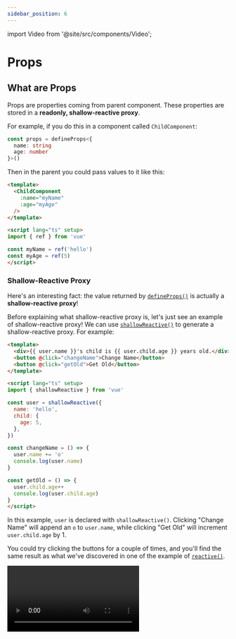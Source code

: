 ```yaml
---
sidebar_position: 6
---
```


import Video from '@site/src/components/Video';

# Props

## What are Props

Props are properties coming from parent component. These properties are stored in a **readonly, shallow-reactive proxy**.

For example, if you do this in a component called `ChildComponent`:

```ts title="ChildComponent.vue" showLineNumbers
const props = defineProps<{
  name: string
  age: number
}>()
```

Then in the parent you could pass values to it like this:

```html title="ParentComponent.vue" showLineNumbers
<template>
  <ChildComponent
    :name="myName"
    :age="myAge"
  />
</template>

<script lang="ts" setup>
import { ref } from 'vue'

const myName = ref('hello')
const myAge = ref(5)
</script>
```

### Shallow-Reactive Proxy

Here's an interesting fact: the value returned by [`defineProps()`](https://vuejs.org/api/sfc-script-setup.html#defineprops-defineemits) is actually a **shallow-reactive proxy**!

Before explaining what shallow-reactive proxy is, let's just see an example of shallow-reactive proxy! We can use [`shallowReactive()`](https://vuejs.org/api/reactivity-advanced.html#shallowreactive) to generate a shallow-reactive proxy. For example:

```html
<template>
  <div>{{ user.name }}'s child is {{ user.child.age }} years old.</div>
  <button @click="changeName">Change Name</button>
  <button @click="getOld">Get Old</button>
</template>

<script lang="ts" setup>
import { shallowReactive } from 'vue'

const user = shallowReactive({
  name: 'hello',
  child: {
    age: 5,
  },
})

const changeName = () => {
  user.name += 'o'
  console.log(user.name)
}

const getOld = () => {
  user.child.age++
  console.log(user.child.age)
}
</script>
```

In this example, `user` is declared with `shallowReactive()`. Clicking "Change Name" will append an `o` to `user.name`, while clicking "Get Old" will increment `user.child.age` by 1.

You could try clicking the buttons for a couple of times, and you'll find the same result as what we've discovered in one of the example of [`reactive()`](./reactive#both-reactive-and-non-reactive-values).

<Video src="/video/props_shallow-reactive.mov" />

**Shallow-reactive** means reactivity is only applied to the root object itself; any nested object will **not** be reactive. So in this example, `user.name` will be the only reactive property because `user` is declared with `shallowReactive()`; since `user.child` is a nested object, any property start from that position is not going to be reactive.

### Readonly Constraint

If you try to mutate a property in props from child components, you'll see a warning in console:

```ts title="ChildComponent.vue" showLineNumbers
const props = defineProps<{
  name: string
  age: number
}>()

props.name += 'hello' // [Vue warn] Set operation on key "name" failed: target is readonly.
```

But be careful, the readonly constraint is only applied to **primitve properties** in props. If the property is a non-primitive value, the warning won't show up when you mutate those props:

```ts title="ChildComponent.vue" showLineNumbers
const props = defineProps<{
  user: {
    name: string
  }
}>()

props.user.name += 'hello' // This would work without warning!
```

You should **always avoid directly mutating props in child components** regardless of the type, so that the data flow of your components stays one-way (from top to bottom). If you have to mutate props in child components, you should use [`events`](https://vuejs.org/guide/components/events.html#component-events). The main concept is, parent component would be the only one that's allowed to mutate those values; all children do is to "trigger" those changes.

## The Reactivity of Props

Have you ever been in a situation that **for some reason, some properties in your props are just not reactive**?

You spent a lot of time debugging but still can't find a solution. So you start to find some workaround:

_What if I can just receive `Ref<T>` in props without unwrap, so that it's guaranteed to be reactive?_

So maybe this kind of props definition would work:

```ts
import { Ref } from 'vue'

const props = defineProps<{
  name: Ref<string>
}>()

name.value = 'victory!'
```

That's actually not a very bad idea, but **don't do that!** The main reason is that it breaks the [readonly constraint](#readonly-constraint) we've mentioned above, which increases the chance of props getting modified by children.

If that's the case, that means you've accidentally broke the reactivity of props. Since shallow-reactive proxy is also a proxy, you can just treat it like a reactive proxy. Check [here](./reactive#the-reactivity-of-a-reactive-proxy) for solutions!



<details>
  <summary>In case you're really curious about how to pass <code>Ref</code> down without being unwrapped...</summary>

  The main concept here is to prevent Vue from automatically unwrapping `Ref<T>` in `<template>`.

  1. Use a non top-level `Ref<T>` as the value of props, for example:

  ```html title="ParentComponent.vue" showLineNumbers
  <template>
    <ChildComponent :name="user.name" />
  </template>

  <script lang="ts" setup>
  import { ref } from 'vue'

  const user = {
    name: ref('hello'),
  }
  </script>
  ```

  2. Use a function to return `Ref<T>`, for example:

  ```html title="ParentComponent.vue" showLineNumbers
  <template>
    <ChildComponent :name="getName()" />
  </template>

  <script lang="ts" setup>
  import { ref } from 'vue'

  const user = {
    name: ref('hello'),
  }

  const getName = () => user.name
  </script>
  ```

  3. Use [Provide / Inject](https://vuejs.org/guide/components/provide-inject.html)

</details>